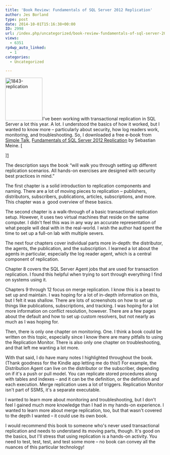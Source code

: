 ```yaml
---
title: 'Book Review: Fundamentals of SQL Server 2012 Replication'
author: Jes Borland
type: post
date: 2014-10-01T15:16:38+00:00
ID: 2998
url: /index.php/uncategorized/book-review-fundamentals-of-sql-server-2012-replication/
views:
  - 6351
rp4wp_auto_linked:
  - 1
categories:
  - Uncategorized

---
```

[<img class="alignleft wp-image-2999 size-full" src="/wp-content/uploads/2014/10/1843-replication.png" alt="1843-replication" width="117" height="135" />][1]I've been working with transactional replication in SQL Server a lot this year. A lot. I understood the basics of how it worked, but I wanted to know more &#8211; particularly about security, how log readers work, monitoring, and troubleshooting. So, I downloaded a free e-book from <a href="https://www.simple-talk.com/" target="_blank">Simple Talk</a>, <a href="https://www.simple-talk.com/books/sql-books/fundamentals-of-sql-server-2012-replication-by-sebastian-meine/" target="_blank">Fundamentals of SQL Server 2012 Replication</a> by Sebastian Meine. [
  
][1] 

The description says the book “will walk you through setting up different replication scenarios. All hands-on exercises are designed with security best practices in mind.”

The first chapter is a solid introduction to replication components and naming. There are a lot of moving pieces to replication &#8211; publishers, distributors, subscribers, publications, articles, subscriptions, and more. This chapter was a  good overview of these basics.

The second chapter is a walk-through of a basic transactional replication setup. However, it uses two virtual machines that reside on the same computer. I didn't feel this was in any way an accurate representation of what people will deal with in the real-world. I wish the author had spent the time to set up a full-on lab with multiple severs.

The next four chapters cover individual parts more in-depth: the distributor, the agents, the publication, and the subscription. I learned a lot about the agents in particular, especially the log reader agent, which is a central component of replication.

Chapter 8 covers the SQL Server Agent jobs that are used for transaction replication. I found this helpful when trying to sort through everything I find on systems using it.

Chapters 9 through 12 focus on merge replication. I know this is a beast to set up and maintain. I was hoping for a lot of in-depth information on this, but I felt it was shallow. There are lots of screenshots on how to set up things like publications, subscriptions, and tracking. I was hoping for a lot more information on conflict resolution, however. There are a few pages about the default and how to set up custom resolvers, but not nearly as much as I was hoping for.

Then, there is only one chapter on monitoring. One. I think a book could be written on this topic, especially since I know there are many pitfalls to using the Replication Monitor. There is also only one chapter on troubleshooting, and that left me wanting a lot more.

With that said, I do have many notes I highlighted throughout the book. (Thank goodness for the Kindle app letting me do this!) For example, the Distribution Agent can live on the distributor or the subscriber, depending on if it's a push or pull model. You can replicate stored procedures along with tables and indexes &#8211; and it can be the definition, or the definition and each execution. Merge replication uses a lot of triggers. Replication Monitor isn't part of SSMS, it's a separate executable.

I wanted to learn more about monitoring and troubleshooting, but I don't feel I gained much more knowledge than I had in my hands-on experience. I wanted to learn more about merge replication, too, but that wasn't covered to the depth I wanted &#8211; it could use its own book.

I would recommend this book to someone who's never used transactional replication and needs to understand its moving parts, though. It's good on the basics, but I'll stress that using replication is a hands-on activity. You need to test, test, test, and test some more &#8211; no book can convey all the nuances of this particular technology!

 [1]: https://www.simple-talk.com/books/sql-books/fundamentals-of-sql-server-2012-replication-by-sebastian-meine/